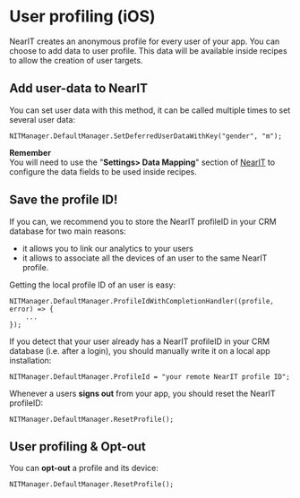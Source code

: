# User profiling (iOS)

NearIT creates an anonymous profile for every user of your app. You can choose to add data to user profile. This data will be available inside recipes to allow the creation of user targets.

## Add user-data to NearIT

You can set user data with this method, it can be called multiple times to set several user data:
```
NITManager.DefaultManager.SetDeferredUserDataWithKey("gender", "m");
```

**Remember** <br>
You will need to use the "**Settings> Data Mapping**" section of [NearIT](https://go.nearit.com) to configure the data fields to be used inside recipes.



## Save the profile ID!

If you can, we recommend you to store the NearIT profileID in your CRM database for two main reasons:

- it allows you to link our analytics to your users
- it allows to associate all the devices of an user to the same NearIT profile.


Getting the local profile ID of an user is easy:
```
NITManager.DefaultManager.ProfileIdWithCompletionHandler((profile, error) => {
    ...
});
```


If you detect that your user already has a NearIT profileID in your CRM database (i.e. after a login), you should manually write it on a local app installation:
```
NITManager.DefaultManager.ProfileId = "your remote NearIT profile ID";
```


Whenever a users **signs out** from your app, you should reset the NearIT profileID:
```
NITManager.DefaultManager.ResetProfile();
```

## User profiling & Opt-out

You can **opt-out** a profile and its device:
```
NITManager.DefaultManager.ResetProfile();
```
